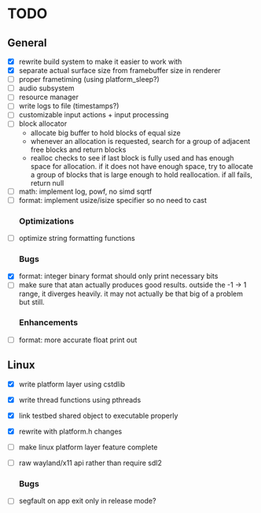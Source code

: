 <!--*
 * Description:  Todo list for project museum
 * Author:       Alicia Amarilla (smushyaa@gmail.com)
 * File Created: June 15, 2023
-->
# TODO 
## General 
- [x] rewrite build system to make it easier to work with
- [x] separate actual surface size from framebuffer size in renderer
- [ ] proper frametiming (using platform_sleep?)
- [ ] audio subsystem
- [ ] resource manager
- [ ] write logs to file (timestamps?)
- [ ] customizable input actions + input processing
- [ ] block allocator
    - allocate big buffer to hold blocks of equal size
    - whenever an allocation is requested, search for a
        group of adjacent free blocks and return blocks
    - realloc checks to see if last block is fully used and
        has enough space for allocation. if it does not have
        enough space, try to allocate a group of blocks that is
        large enough to hold reallocation. if all fails, return null
- [ ] math: implement log, powf, no simd sqrtf
- [ ] format: implement usize/isize specifier so no need to cast
    ### Optimizations
- [ ] optimize string formatting functions
    ### Bugs
- [x] format: integer binary format should only print necessary bits
- [ ] make sure that atan actually produces good results.
    outside the -1 -> 1 range, it diverges heavily.
    it may not actually be that big of a problem but still.
    ### Enhancements
- [ ] format: more accurate float print out
## Linux
- [x] write platform layer using cstdlib
- [x] write thread functions using pthreads
- [x] link testbed shared object to executable properly
- [x] rewrite with platform.h changes
- [ ] make linux platform layer feature complete
- [ ] raw wayland/x11 api rather than require sdl2
    ### Bugs
- [ ] segfault on app exit only in release mode?

